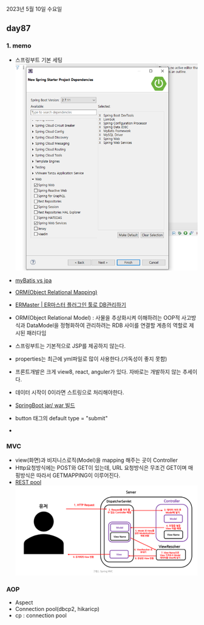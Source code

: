 2023년 5월 10일 수요일

## day87

### 1. memo

- 스프링부트 기본 세팅
  ![](./스프링부트기본세팅.png)

- [myBatis vs jpa](https://velog.io/@rladuswl/ORM%EC%9D%98-%EA%B0%9C%EB%85%90-JPA%EC%99%80-MyBatis-%EC%B0%A8%EC%9D%B4)
- [ORM(Object Relational Mapping)](https://jins-dev.tistory.com/entry/ORMObject-Relational-Mapping%EC%9D%B4%EB%9E%80-ORM-%ED%8C%A8%EB%9F%AC%EB%8B%A4%EC%9E%84%EC%9D%98-%EA%B0%9C%EB%85%90)
- [ERMaster | ER마스터 플러그인 툴로 DB관리하기](https://chillin-dev.tistory.com/14)
- ORM(Object Relational Model) : 사물을 추상화시켜 이해하려는 OOP적 사고방식과 DataModel을 정형화하여 관리하려는 RDB 사이를 연결할 계층의 역할로 제시된 패러다임
- 스프링부트는 기본적으로 JSP를 제공하지 않는다.
- properties는 최근에 yml파일로 많이 사용한다.(가독성이 좋지 못함)
- 프론트개발은 크게 view8, react, anguler가 있다. 자바로는 개발하지 않는 추세이다.
- 데이터 시작이 0이라면 스트링으로 처리해야한다.
- [SpringBoot jar/ war 빌드](https://binit.tistory.com/25)
- button 태그의 default type = "submit"
-

### MVC

- view(화면)과 비지니스로직(Model)을 mapping 해주는 곳이 Controller
- Http요청방식에는 POST와 GET이 있는데, URL 요청방식은 무조건 GET이며 매핑방식은 따라서 GETMAPPING이 이루어진다.
- [REST pool](https://gmlwjd9405.github.io/2018/09/21/rest-and-restful.html)
  ![](./SpringMVC.png)

### AOP

- Aspect
- Connection pool(dbcp2, hikaricp)
- cp : connection pool
